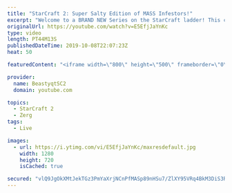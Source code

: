 ```yaml
---
title: "StarCraft 2: Super Salty Edition of MASS Infestors!"
excerpt: "Welcome to a BRAND NEW Series on the StarCraft ladder! This challenege is called \"Infestors to GM,\" where I play Mass Infestors and try to get to Grandmaster! I am allowing myself to make Queens as well, but other than that, the gameplan is INFESTORS!!!  This video features some Mass Infestor games against"
originalUrl: https://youtube.com/watch?v=E5EfjJaYnKc
type: video
length: PT44M13S
publishedDateTime: 2019-10-08T22:07:23Z
heat: 50

featuredContent: "<iframe width=\"800\" height=\"500\" frameborder=\"0\" src=\"https://www.youtube.com/embed/E5EfjJaYnKc\" allow=\"accelerometer; autoplay; encrypted-media; gyroscope; picture-in-picture\" allowfullscreen></iframe>"

provider:
  name: BeastyqtSC2
  domain: youtube.com

topics:
  - StarCraft 2
  - Zerg
tags:
  - Live

images:
  - url: https://i.ytimg.com/vi/E5EfjJaYnKc/maxresdefault.jpg
    width: 1280
    height: 720
    isCached: true

secured: "vlQ9JgOkXMtJekTGz3PmYaXrjNCnPfMASp89nHSu7/ZlXY95VRq4BkM3DiS3RLmS4hbTT83V3bIGBZl0d9maXVsMuT043mDVsvph5jQj42NjBpt7S7O+/3J7Wbim8lzWV31xZKS1hAJYh8OfM9fMYNQvYmZiIDT4OE6PUQbHqdFmNfH7MaXmb3es1HNGKAy9PrIQKWvl3dhbIGmdGeHJint7+LF8iuUabjiQsskz+rp8E/iGDYIrcHB4BAYLVNSmTs9ckudBKL1V0n/l1hIucMjLGQvxPwUak2C1YAnr43AT07k/RIhDBReVwVLuTf1kKQcv7vXuIUadYP7W4/bwegTxxxZ+nKvGQThgSK4dqv0wwNKXAEN7gxw/pfDq+P1gZ7dorWT96zrlnZEWyQyBVKLdai5wmq9m/1in6Jtia+4=;hbBAUqSyQNJdxqFqyvghEw=="
---
```


